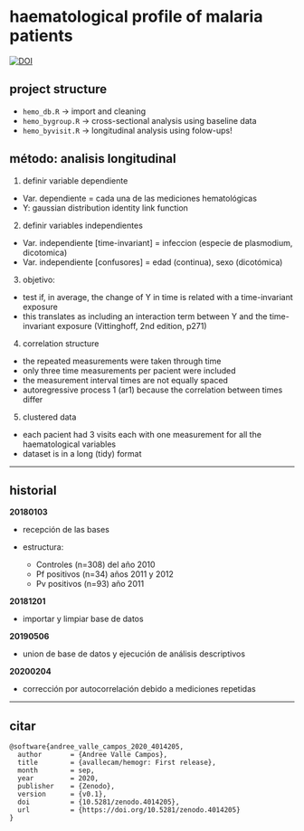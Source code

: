 
# haematological profile of malaria patients



[![DOI](https://zenodo.org/badge/238349977.svg)](https://zenodo.org/badge/latestdoi/238349977)



## project structure

- `hemo_db.R` -> import and cleaning
- `hemo_bygroup.R` -> cross-sectional analysis using baseline data
- `hemo_byvisit.R` -> longitudinal analysis using folow-ups!


## método: analisis longitudinal

1. definir variable dependiente

  * Var. dependiente = cada una de las mediciones hematológicas
  * Y: gaussian distribution identity link function

2. definir variables independientes
  
  * Var. independiente [time-invariant] = infeccion (especie de plasmodium, dicotomica)
  * Var. independiente [confusores] = edad (continua), sexo (dicotómica)

3. objetivo:
  
  * test if, in average, the change of Y in time is related with a time-invariant exposure
  * this translates as including an interaction term between Y and the time-invariant exposure (Vittinghoff, 2nd edition, p271)

4. correlation structure
  * the repeated measurements were taken through time
  * only three time measurements per pacient were included
  * the measurement interval times are not equally spaced
  * autoregressive process 1 (ar1) because the correlation between times differ

5. clustered data
  * each pacient had 3 visits each with one measurement for all the haematological variables
  * dataset is in a long (tidy) format

--------

## historial

__20180103__

- recepción de las bases

- estructura:

  - Controles (n=308) del año 2010
  - Pf positivos (n=34) años 2011 y 2012
  - Pv positivos (n=93) año 2011

__20181201__

- importar y limpiar base de datos

__20190506__

- union de base de datos y ejecución de análisis descriptivos

__20200204__

- corrección por autocorrelación debido a mediciones repetidas


----------

## citar

```
@software{andree_valle_campos_2020_4014205,
  author       = {Andree Valle Campos},
  title        = {avallecam/hemogr: First release},
  month        = sep,
  year         = 2020,
  publisher    = {Zenodo},
  version      = {v0.1},
  doi          = {10.5281/zenodo.4014205},
  url          = {https://doi.org/10.5281/zenodo.4014205}
}
```

